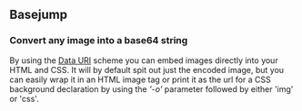 ## Basejump
### Convert any image into a base64 string

By using the [Data URI](http://en.wikipedia.org/wiki/Data_URI_scheme) scheme you can embed images directly into your HTML and CSS. It will by default spit out just the encoded image, but you can easily wrap it in an HTML image tag or print it as the url for a CSS background declaration by using the *'-o'* parameter followed by either 'img' or 'css'.